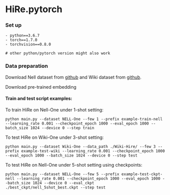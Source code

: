 # HiRe.pytorch


### Set up
```
- python==3.6.7
- torch==1.7.0
- torchvision==0.8.0

# other python/pytorch version might also work
```

### Data preparation

Download Nell dataset from [github](https://github.com/alexhw15/HiRe/releases/download/ckpt/Nell-data-Hire.zip) and Wiki dataset from [github](https://github.com/alexhw15/HiRe/releases/download/ckpt/Wiki-data-Hire.zip).

Download pre-trained embedding 

#### Train and test script examples:

To train HiRe on Nell-One under 1-shot setting:

```
python main.py --dataset NELL-One --few 1 --prefix example-train-nell --learning_rate 0.001 --checkpoint_epoch 1000 --eval_epoch 1000 --batch_size 1024 --device 0 --step train
```

To test HiRe on Wiki-One under 3-shot setting:
```
python main.py --dataset Wiki-One --data_path ./Wiki-Hire/ --few 3 --prefix example-test-wiki --learning_rate 0.001 --checkpoint_epoch 1000 --eval_epoch 1000 --batch_size 1024 --device 0 --step test
```

To test HiRe on Nell-One under 5-shot setting using checkpoints:

```
python main.py --dataset NELL-One --few 5 --prefix example-test-ckpt-nell --learning_rate 0.001 --checkpoint_epoch 1000 --eval_epoch 1000 --batch_size 1024 --device 0 --eval_ckpt ./best_ckpt/nell_5shot_best.ckpt --step test
```

